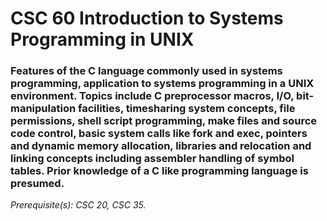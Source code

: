 # CSC 60 Introduction to Systems Programming in UNIX

### Features of the C language commonly used in systems programming, application to systems programming in a UNIX environment. Topics include C preprocessor macros, I/O, bit-manipulation facilities, timesharing system concepts, file permissions, shell script programming, make files and source code control, basic system calls like fork and exec, pointers and dynamic memory allocation, libraries and relocation and linking concepts including assembler handling of symbol tables. Prior knowledge of a C like programming language is presumed. 

*Prerequisite(s): CSC 20, CSC 35.*
